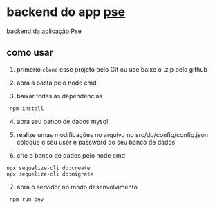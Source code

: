 # backend do app [pse](https://github.com/Kalixtocode4u/Pse)

backend da aplicação Pse

## como usar

1. primerio `clone` esse projeto pelo Git ou use baixe o .zip pelo github

2. abra a pasta pelo node cmd

3. baixar todas as dependencias

```
 npm install
```

4. abra seu banco de dados mysql

5. realize umas modificações no arquivo no src/db/config/config.json coloque o seu user e password do seu banco de dados

6. crie o banco de dados pelo node cmd

```
npx sequelize-cli db:create
npx sequelize-cli db:migrate
```

7. abra o servidor no modo desenvolvimento

```
 npm run dev
```